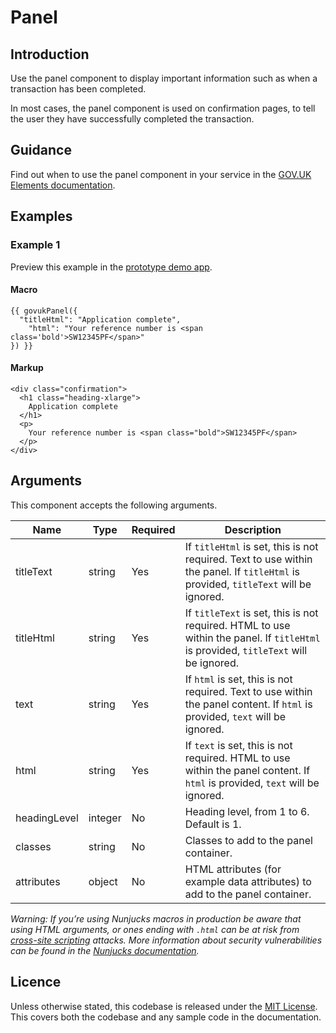 # Panel

## Introduction

Use the panel component to display important information such as when a transaction has been completed.

In most cases, the panel component is used on confirmation pages, to tell the user they have successfully completed the transaction.

## Guidance

Find out when to use the panel component in your service in the [GOV.UK Elements documentation](http://govuk-elements.herokuapp.com/).

## Examples

### Example 1

Preview this example in the [prototype demo app](https://govuk-prototype-kit-macros.herokuapp.com/examples/panel/#example-1).

#### Macro
```
{{ govukPanel({
  "titleHtml": "Application complete",
    "html": "Your reference number is <span class='bold'>SW12345PF</span>"
}) }}
```

#### Markup
```
<div class="confirmation">
  <h1 class="heading-xlarge">
    Application complete
  </h1>
  <p>
    Your reference number is <span class="bold">SW12345PF</span>
  </p>
</div>
```

## Arguments

This component accepts the following arguments.

|Name|Type|Required|Description|
|---|---|---|---|
|titleText|string|Yes|If `titleHtml` is set, this is not required. Text to use within the panel. If `titleHtml` is provided, `titleText` will be ignored.|
|titleHtml|string|Yes|If `titleText` is set, this is not required. HTML to use within the panel. If `titleHtml` is provided, `titleText` will be ignored.|
|text|string|Yes|If `html` is set, this is not required. Text to use within the panel content. If `html` is provided, `text` will be ignored.|
|html|string|Yes|If `text` is set, this is not required. HTML to use within the panel content. If `html` is provided, `text` will be ignored.|
|headingLevel|integer|No|Heading level, from 1 to 6. Default is 1.|
|classes|string|No|Classes to add to the panel container.|
|attributes|object|No|HTML attributes (for example data attributes) to add to the panel container.|

*Warning: If you’re using Nunjucks macros in production be aware that using HTML arguments, or ones ending with `.html` can be at risk from [cross-site scripting](https://en.wikipedia.org/wiki/Cross-site_scripting) attacks. More information about security vulnerabilities can be found in the [Nunjucks documentation](https://mozilla.github.io/nunjucks/api.html#user-defined-templates-warning).*

## Licence

Unless otherwise stated, this codebase is released under the [MIT License](https://github.com/whatterz/govuk-prototype-kit-macros/blob/master/LICENSE). This covers both the codebase and any sample code in the documentation.